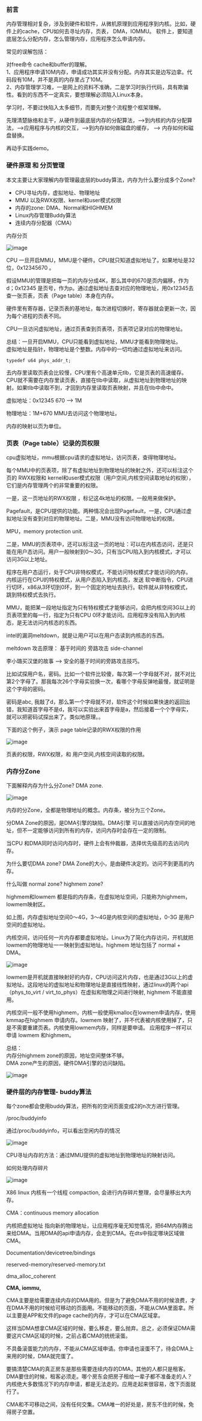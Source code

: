 ### 前言
内存管理相对复杂，涉及到硬件和软件，从微机原理到应用程序到内核。比如，硬件上的cache，CPU如何去寻址内存，页表， DMA，IOMMU。 软件上，要知道底层怎么分配内存，怎么管理内存，应用程序怎么申请内存。

常见的误解包括：

对free命令 cache和buffer的理解。<br>
1、应用程序申请10M内存，申请成功其实并没有分配。内存其实是边写边拿。代码段有10M，并不是真的内存里占了10M。<br>
2、内存管理学习难，一是网上的资料不准确，二是学习时执行代码，具有欺骗性。看到的东西不一定真实，要想理解必须陷入Linux本身。

学习时，不要过快陷入太多细节，而要先对整个流程整个框架理解。

先理清楚脉络和主干，从硬件到最底层内存的分配算法，-->到内核的内存分配算法，-->应用程序与内核的交互，-->到内存如何做磁盘的缓存， --> 内存如何和磁盘替换。

再动手实践demo。

### 硬件原理 和 分页管理
本文主要让大家理解内存管理最底层的buddy算法，内存为什么要分成多个Zone?

* CPU寻址内存，虚拟地址、物理地址
* MMU 以及RWX权限、kernel和user模式权限
* 内存的zone: DMA、Normal和HIGHMEM
* Linux内存管理Buddy算法
* 连续内存分配器（CMA）

内存分页

![image](https://user-images.githubusercontent.com/87457873/127086457-a68a78f3-b6c5-45e8-833e-fd1dbdd51dc8.png)

CPU 一旦开启MMU，MMU是个硬件。CPU就只知道虚拟地址了。如果地址是32位，0x12345670 。

假设MMU的管理是把每一页的内存分成4K，那么其中的670是页内偏移，作为d；0x12345 是页号，作为p。通过虚拟地址去查对应的物理地址，用0x12345去查一张页表，页表（Page table）本身在内存。

硬件里有寄存器，记录页表的基地址，每次进程切换时，寄存器就会更新一次，因为每个进程的页表不同。

CPU一旦访问虚拟地址，通过页表查到页表项，页表项记录对应的物理地址。

总结：一旦开启MMU，CPU只能看到虚拟地址，MMU才能看到物理地址。<br>
虚拟地址是指针，物理地址是个整数。内存中的一切均通过虚拟地址来访问。
```
typedef u64 phys_addr_t;
```
去内存里读取页表会比较慢，CPU里有个高速单元tlb，它是页表的高速缓存。CPU就不需要在内存里读页表，直接在tlb中读取，从虚拟地址到物理地址的映射。如果tlb中读取不到，才回到内存里读取页表映射，并且在tlb中命中。

虚拟地址：0x12345 670 --> 1M

物理地址：1M+670 MMU去访问这个物理地址。

内存的映射以页为单位。
### 页表（Page table）记录的页权限
cpu虚拟地址，mmu根据cpu请求的虚拟地址，访问页表，查得物理地址。

每个MMU中的页表项，除了有虚拟地址到物理地址的映射之外，还可以标注这个页的 RWX权限和 kernel和user模式权限（用户空间,内核空间读取地址的权限），它们是内存管理两个的非常重要的权限。

一是，这一页地址的RWX权限 ，标记这4k地址的权限。一般用来做保护。

Pagefault，是CPU提供的功能。两种情况会出现Pagefault，一是，CPU通过虚拟地址没有查到对应的物理地址。二是，MMU没有访问物理地址的权限。

MPU，memory protection unit.

二是，MMU的页表项中，还可以标注这一页的地址：可以在内核态访问，还是只能在用户态访问。用户一般映射到0～3G，只有当CPU陷入到内核模式，才可以访问3G以上地址。

程序在用户态运行，处于CPU非特权模式，不能访问特权模式才能访问的内存。内核运行在CPU的特权模式，从用户态陷入到内核态，发送 软中断指令，CPU进行切环，x86从3环切到0环，到一个固定的地址去执行。软件就从非特权模式，跳到特权模式去执行。

MMU，能把某一段地址指定为只有特权模式才能够访问，会把内核空间3G以上的页表项里的每一行，指定为只有CPU 0环才能访问。应用程序没有陷入到内核态，是无法访问内核态的东西。

intel的漏洞meltdown，就是让用户可以在用户态读到内核态的东西。

meltdown 攻击原理： 基于时间的 旁路攻击 side-channel

李小璐买汉堡的故事 --> 安全的基于时间的旁路攻击技巧。

比如试探用户名，密码。比如一个软件比较傻，每次第一个字母就不对，就不对比第2个字母了。那我每次26个字母实验换一次，看哪个字母反弹地最慢，就证明是这个字母的密码。

密码是abc, 我敲了d，那么第一个字母就不对，软件这个时候如果快速的返回出错，我知道首字母不是d，我可以实验出来首字母是a，然后接着一个个字母实，就可以把密码试探出来了。类似地原理。。

下面的这个例子，演示 page table记录的RWX权限的作用

![image](https://user-images.githubusercontent.com/87457873/127086646-3cecc3c9-d82b-4098-86a1-bbe1d6b1b753.png)

页表的权限，RWX权限，和 用户空间,内核空间读取的权限。

### 内存分Zone
下面解释内存为什么分Zone? DMA zone.

![image](https://user-images.githubusercontent.com/87457873/127086714-76ef3e8a-da19-4267-86e4-1ec96ad1d73f.png)

内存的分Zone，全都是物理地址的概念。内存条，被分为三个Zone。

分DMA Zone的原因，是DMA引擎的缺陷。DMA引擎 可以直接访问内存空间的地址，但不一定能够访问到所有的内存，访问内存时会存在一定的限制。

当CPU 和DMA同时访问内存时，硬件上会有仲裁器，选择优先级高的去访问内存。

为什么要切DMA zone?
DMA Zone的大小，是由硬件决定的。访问不到更高的内存。

什么叫做 normal zone? highmem zone?

highmem和lowmem 都是指的内存条，在虚拟地址空间，只能称为highmem，lowmem映射区。

如上图，内存虚拟地址空间0～4G，3～4G是内核空间的虚拟地址，0-3G 是用户空间的虚拟地址。

内核空间，访问任何一片内存都要虚拟地址。Linux为了简化内存访问，开机就把lowmem的物理地址一一映射到虚拟地址。highmem 地址包括了 normal + DMA。

![image](https://user-images.githubusercontent.com/87457873/127086768-f2c49b98-f924-48e2-abd2-b83d9f241ca4.png)

lowmem是开机就直接映射好的内存，CPU访问这片内存，也是通过3G以上的虚拟地址。这段地址的虚拟地址和物理地址是直接线性映射，通过linux的两个api （phys_to_virt / virt_to_phys）在虚拟和物理之间进行映射, highmem 不能直接用。

内核空间一般不使用highmem，内核一般使用kmalloc在lowmem申请内存，使用 kmmap在highmem 申请内存。lowmem 映射了，并不代表被内核使用掉了，只是不需要重建页表。内核使用lowmem内存，同样是要申请。 应用程序一样可以申请 lowmem 和highmem。

总结：<br>
内存分highmem zone的原因，地址空间整体不够。<br>
DMA zone产生的原因，硬件DMA引擎的访问缺陷。<br>

![image](https://user-images.githubusercontent.com/87457873/127086819-efefb274-c386-4770-9a9d-8bf9ac6e66da.png)

### 硬件层的内存管理- buddy算法

每个zone都会使用buddy算法，把所有的空闲页面变成2的n次方进行管理。

/proc/buddyinfo

通过/proc/buddyinfo，可以看出空闲内存的情况

![image](https://user-images.githubusercontent.com/87457873/127086858-573709de-8b45-4a3a-bb03-ef85a275cd5f.png)

CPU寻址内存的方法：通过MMU提供的虚拟地址到物理地址的映射访问。

如何处理内存碎片

![image](https://user-images.githubusercontent.com/87457873/127086883-72c6ad94-d41b-4b0b-aaa4-638667eb36ac.png)

X86 linux 内核有一个线程 compaction, 会进行内存碎片整理，会尽量移出大内存。

CMA：continuous memory allocation

内核把虚拟地址 指向新的物理地址，让应用程序毫无知觉情况，把64M内存腾出来给DMA。当用DMA的api申请内存，会走到CMA。在dts中指定哪块区域做CMA。

Documentation/devicetree/bindings

reserved-memory/reserved-memory.txt

dma_alloc_coherent

**CMA, iommu,**

CMA主要是给需要连续内存的DMA用的。但是为了避免DMA不用的时候浪费，才在DMA不用的时候给可移动的页面用。不能移动的页面，不能从CMA里面拿。所以主要是APP和文件的page cache的内存，才可以在CMA区域拿。

这样当DMA想拿CMA区域的时候，要么移走，要么抛弃。总之，必须保证DMA需要这片CMA区域的时候，之前占着CMA的统统滚蛋。

不具备滚蛋能力的内存，不能从CMA区域申请。你申请也滚蛋不了，待会DMA上来用的时候，DMA就完蛋了。

要搞清楚CMA的真正房东是那些需要连续内存的DMA，其他的人都只是租客。DMA要住的时候，租客必须走。哪个房东会把房子租给一辈子都不准备走的人？内核绝大多数情况下的内存申请，都是无法走的。应用走起来很容易，改下页面就行了。

CMA和不可移动之间，没有任何交集。CMA唯一的好处是，房东不住的时候，免得房子空置。








